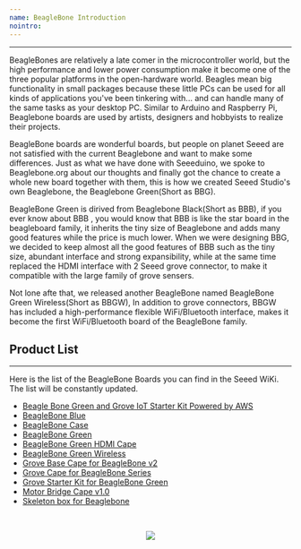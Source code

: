 ```yaml
---
name: BeagleBone Introduction
nointro:
---
```


---
BeagleBones are relatively a late comer in the microcontroller world, but the high performance and lower power consumption make it become one of the three popular platforms in the open-hardware world. Beagles mean big functionality in small packages because these little PCs can be used for all kinds of applications you've been tinkering with... and can handle many of the same tasks as your desktop PC. Similar to Arduino and Raspberry Pi, Beaglebone boards are used by artists, designers and hobbyists to realize their projects.

BeagleBone boards are wonderful boards, but people on planet Seeed are not satisfied with the current Beaglebone and want to make some differences. Just as what we have done with Seeeduino, we spoke to Beaglebone.org about our thoughts and finally got the chance to create a whole new board together with them, this is how we created Seeed Studio's own Beaglebone, the Beaglebone Green(Short as BBG).

BeagleBone Green is dirived from Beaglebone Black(Short as BBB), if you ever know about BBB , you would know that BBB is like the star board in the beagleboard family, it inherits the tiny size of Beaglebone and adds many good features while the price is much lower. When we were designing BBG, we decided to keep almost all the good features of BBB such as the tiny size, abundant interface and strong expansibility, while at the same time replaced the HDMI interface with 2 Seeed grove connector, to make it compatible with the large family of grove sensers.

Not lone afte that, we released another BeagleBone named BeagleBone Green Wireless(Short as BBGW), In addition to grove connectors, BBGW has included a high-performance flexible WiFi/Bluetooth interface, makes it become the first WiFi/Bluetooth board of the BeagleBone family.


## Product  List
---
Here is the list of the BeagleBone Boards you can find in the Seeed WiKi. The list will be constantly updated.

- [Beagle Bone Green and Grove IoT Starter Kit Powered by AWS](http://wiki.seeedstudio.com/Beagle_Bone_Green_and_Grove_IoT_Starter_Kit_Powered_by_AWS/)
- [BeagleBone Blue](http://wiki.seeedstudio.com/BeagleBone_Blue/)
- [BeagleBone Case](http://wiki.seeedstudio.com/Beaglebone_Case/)
- [BeagleBone Green](http://wiki.seeedstudio.com/BeagleBone_Green/)
- [BeagleBone Green HDMI Cape](http://wiki.seeedstudio.com/BeagleBone_Green_HDMI_Cape/)
- [BeagleBone Green Wireless](http://wiki.seeedstudio.com/BeagleBone_Green_Wireless/)
- [Grove Base Cape for BeagleBone v2](http://wiki.seeedstudio.com/Grove_Base_Cape_for_BeagleBone_v2/)
- [Grove Cape for BeagleBone Series](http://wiki.seeedstudio.com/Grove_Cape_for_BeagleBone_Series/)
- [Grove Starter Kit for BeagleBone Green](http://wiki.seeedstudio.com/Grove_Starter_Kit_for_BeagleBone_Green/)
- [Motor Bridge Cape v1.0](http://wiki.seeedstudio.com/Motor_Bridge_Cape_v1.0/)
- [Skeleton box for Beaglebone](http://wiki.seeedstudio.com/Skeleton_box_for_Beaglebone/)

<br /><p style="text-align:center"><a href="https://www.seeedstudio.com/act-4.html?utm_source=wiki&utm_medium=wikibanner&utm_campaign=newproducts" target="_blank"><img src="https://files.seeedstudio.com/wiki/Wiki_Banner/new_product.jpg" /></a></p>